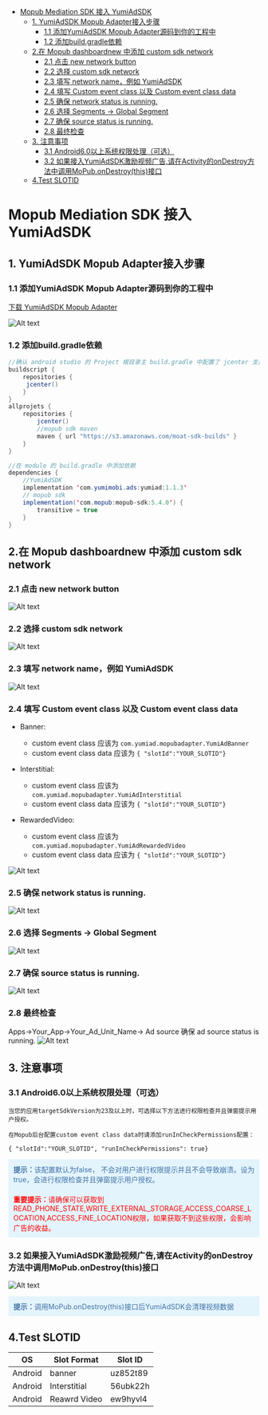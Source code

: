    * [Mopub Mediation SDK 接入 YumiAdSDK](#mopub-mediation-sdk-接入-yumiadsdk)
      * [1. YumiAdSDK Mopub Adapter接入步骤](#1-yumiadsdk-mopub-adapter接入步骤)
         * [1.1 添加YumiAdSDK Mopub Adapter源码到你的工程中](#11-添加yumiadsdk-mopub-adapter源码到你的工程中)
         * [1.2 添加build.gradle依赖](#12-添加buildgradle依赖)
      * [2.在 Mopub dashboardnew 中添加 custom sdk network](#2在-mopub-dashboardnew-中添加-custom-sdk-network)
         * [2.1 点击 new network button](#21-点击-new-network-button)
         * [2.2 选择 custom sdk network](#22-选择-custom-sdk-network)
         * [2.3 填写 network name，例如 YumiAdSDK](#23-填写-network-name例如-yumiadsdk)
         * [2.4 填写 Custom event class 以及 Custom event class data](#24-填写-custom-event-class-以及-custom-event-class-data)
         * [2.5 确保 network status is running.](#25-确保-network-status-is-running)
         * [2.6 选择 Segments -&gt; Global Segment](#26-选择-segments---global-segment)
         * [2.7 确保 source status is running.](#27-确保-source-status-is-running)
         * [2.8 最终检查](#28-最终检查)
      * [3. 注意事项](#3-注意事项)
         * [3.1 Android6.0以上系统权限处理（可选）](#31-android60以上系统权限处理可选)
         * [3.2 如果接入YumiAdSDK激励视频广告,请在Activity的onDestroy方法中调用MoPub.onDestroy(this)接口](#32-如果接入yumiadsdk激励视频广告请在activity的ondestroy方法中调用mopubondestroythis接口)
      * [4.Test SLOTID](#4test-slotid)
	  
# Mopub Mediation SDK 接入 YumiAdSDK 


## 1. YumiAdSDK Mopub Adapter接入步骤

### 1.1 添加YumiAdSDK Mopub Adapter源码到你的工程中
[下载 YumiAdSDK  Mopub Adapter ](https://github.com/yumimobi/MopubAdapter-YumiAd-Android/tree/master/mopubadapter/src/main/java/com/yumiad/mopubadapter)

![Alt text](./android-image4.png)

### 1.2 添加build.gradle依赖

```java
//确认 android studio 的 Project 根目录主 build.gradle 中配置了 jcenter 支持。
buildscript {
    repositories {
   	 jcenter()
    }
}
allprojets {
    repositories {
        jcenter()
        //mopub sdk maven
        maven { url "https://s3.amazonaws.com/moat-sdk-builds" }
    }
}

//在 module 的 build.gradle 中添加依赖
dependencies {
	//YumiAdSDK
    implementation 'com.yumimobi.ads:yumiad:1.1.3'
	// mopub sdk
    implementation('com.mopub:mopub-sdk:5.4.0') {
        transitive = true
    }
}
```

## 2.在 Mopub dashboardnew 中添加 custom sdk network 
### 2.1 点击 new network button
![Alt text](./1560409646437.png)
### 2.2 选择 custom sdk network 
![Alt text](./1560409697619.png)
### 2.3 填写 network name，例如 YumiAdSDK
![Alt text](./1560409809820.png)
### 2.4 填写 Custom event class 以及 Custom event class data
- Banner:
	- custom event class 应该为 `com.yumiad.mopubadapter.YumiAdBanner`
	- custom event class data 应该为
		`{ "slotId":"YOUR_SLOTID"}`

- Interstitial:
	- custom event class 应该为 `com.yumiad.mopubadapter.YumiAdInterstitial`
	- custom event class data 应该为
		`{ "slotId":"YOUR_SLOTID"}`

- RewardedVideo:
	- custom event class 应该为 `com.yumiad.mopubadapter.YumiAdRewardedVideo`
	- custom event class data 应该为
		`{ "slotId":"YOUR_SLOTID"}`

![Alt text](./1560409912883.png)

### 2.5 确保 network status is running.
![Alt text](./1560410523146.png)
### 2.6 选择 Segments -> Global Segment
![Alt text](./1560410634439.png)
### 2.7 确保 source status is running.
![Alt text](./1560410708081.png)
### 2.8 最终检查
Apps->Your_App->Your_Ad_Unit_Name-> Ad source 
	确保 ad source status is running.
![Alt text](./1560410861974.png)

## 3. 注意事项

### 3.1 Android6.0以上系统权限处理（可选）

	当您的应用targetSdkVersion为23及以上时，可选择以下方法进行权限检查并且弹窗提示用户授权。

	在Mopub后台配置custom event class data时请添加runInCheckPermissions配置：
	
`{ "slotId":"YOUR_SLOTID", "runInCheckPermissions": true}`
	
<div style="background-color:rgb(228,244,253);padding:10px;">
	<span style="color:rgb(62,113,167);">
	<b>提示：</b>该配置默认为false， 不会对用户进行权限提示并且不会导致崩溃。设为true，会进行权限检查并且弹窗提示用户授权。
	</span>
	</div>

<div style="background-color:rgb(228,244,253);padding:10px;">
	<span style="color:rgb(255,0,0);">
	<b>重要提示：</b>请确保可以获取到READ_PHONE_STATE,WRITE_EXTERNAL_STORAGE,ACCESS_COARSE_LOCATION,ACCESS_FINE_LOCATION权限，如果获取不到这些权限，会影响广告的收益。
	</span>
	</div>

### 3.2 如果接入YumiAdSDK激励视频广告,请在Activity的onDestroy方法中调用MoPub.onDestroy(this)接口
    
![Alt text](./android-image5.png)
<div style="background-color:rgb(228,244,253);padding:10px;">
	<span style="color:rgb(62,113,167);">
	<b>提示：</b>调用MoPub.onDestroy(this)接口后YumiAdSDK会清理视频数据
	</span>
	</div>

## 4.Test SLOTID 

| OS | Slot Format | Slot ID |
| ----- | ----- | ----- |
| Android |  banner | uz852t89 |
| Android |  Interstitial | 56ubk22h |
| Android | Reawrd Video | ew9hyvl4 |
